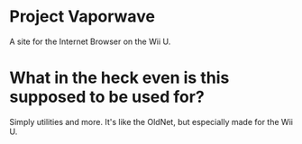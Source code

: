 # Project Vaporwave

A site for the Internet Browser on the Wii U.

# What in the heck even is this supposed to be used for?

Simply utilities and more. It's like the OldNet, but especially made for the Wii U.
